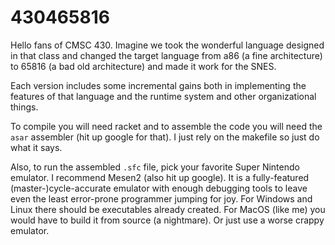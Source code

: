 # 430465816

Hello fans of CMSC 430. Imagine we took the wonderful language designed in that
class and changed the target language from a86 (a fine architecture) to 65816
(a bad old architecture) and made it work for the SNES.

Each version includes some incremental gains both in implementing the features
of that language and the runtime system and other organizational things.

To compile you will need racket and to assemble the code you will need the
`asar` assembler (hit up google for that). I just rely on the makefile so just
do what it says.

Also, to run the assembled `.sfc` file, pick your favorite Super Nintendo
emulator. I recommend Mesen2 (also hit up google). It is a fully-featured
(master-)cycle-accurate emulator with enough debugging tools to leave even the
least error-prone programmer jumping for joy. For Windows and Linux there
should be executables already created. For MacOS (like me) you would have to
build it from source (a nightmare). Or just use a worse crappy emulator.
